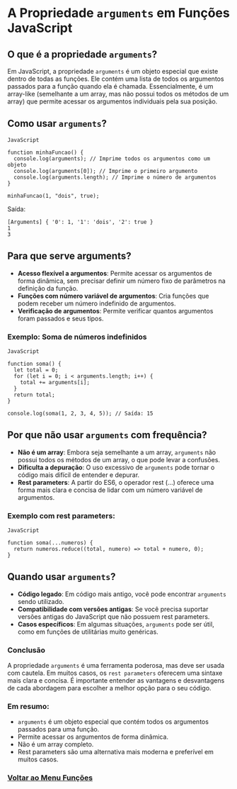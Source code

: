 # A Propriedade `arguments` em Funções JavaScript

## O que é a propriedade `arguments`?

Em JavaScript, a propriedade `arguments` é um objeto especial que existe dentro de todas as funções. Ele contém uma lista de todos os argumentos passados para a função quando ela é chamada. Essencialmente, é um array-like (semelhante a um array, mas não possui todos os métodos de um array) que permite acessar os argumentos individuais pela sua posição.

## Como usar `arguments`?

```
JavaScript

function minhaFuncao() {
  console.log(arguments); // Imprime todos os argumentos como um objeto
  console.log(arguments[0]); // Imprime o primeiro argumento
  console.log(arguments.length); // Imprime o número de argumentos
}

minhaFuncao(1, "dois", true);
```

Saída:

```
[Arguments] { '0': 1, '1': 'dois', '2': true }
1
3
```

## Para que serve arguments?

- **Acesso flexível a argumentos**: Permite acessar os argumentos de forma dinâmica, sem precisar definir um número fixo de parâmetros na definição da função.
- **Funções com número variável de argumentos**: Cria funções que podem receber um número indefinido de argumentos.
- **Verificação de argumentos**: Permite verificar quantos argumentos foram passados e seus tipos.

### Exemplo: Soma de números indefinidos

```
JavaScript

function soma() {
  let total = 0;
  for (let i = 0; i < arguments.length; i++) {
    total += arguments[i];
  }
  return total;
}

console.log(soma(1, 2, 3, 4, 5)); // Saída: 15
```

## Por que não usar `arguments` com frequência?

- **Não é um array**: Embora seja semelhante a um array, `arguments` não possui todos os métodos de um array, o que pode levar a confusões.
- **Dificulta a depuração**: O uso excessivo de `arguments` pode tornar o código mais difícil de entender e depurar.
- **Rest parameters**: A partir do ES6, o operador rest (...) oferece uma forma mais clara e concisa de lidar com um número variável de argumentos.

### Exemplo com rest parameters:

```
JavaScript

function soma(...numeros) {
  return numeros.reduce((total, numero) => total + numero, 0);
}
```

## Quando usar `arguments`?

- **Código legado**: Em código mais antigo, você pode encontrar `arguments` sendo utilizado.
- **Compatibilidade com versões antigas**: Se você precisa suportar versões antigas do JavaScript que não possuem rest parameters.
- **Casos específicos**: Em algumas situações, `arguments` pode ser útil, como em funções de utilitárias muito genéricas.

### Conclusão

A propriedade `arguments` é uma ferramenta poderosa, mas deve ser usada com cautela. Em muitos casos, os `rest parameters` oferecem uma sintaxe mais clara e concisa. É importante entender as vantagens e desvantagens de cada abordagem para escolher a melhor opção para o seu código.

### Em resumo:

- `arguments` é um objeto especial que contém todos os argumentos passados para uma função.
- Permite acessar os argumentos de forma dinâmica.
- Não é um array completo.
- Rest parameters são uma alternativa mais moderna e preferível em muitos casos.

### [Voltar ao Menu Funções](menu.md)